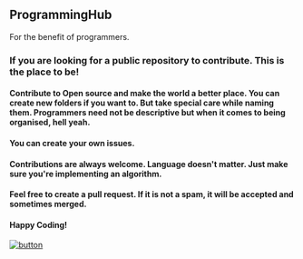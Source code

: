 ## ProgrammingHub
For the benefit of programmers.

### If you are looking for a public repository to contribute. This is the place to be!

#### Contribute to Open source and make the world a better place. You can create new folders if you want to. But take special care while naming them. Programmers need not be descriptive but when it comes to being organised, hell yeah.

#### You can create your own issues.

#### Contributions are always welcome. Language doesn't matter. Just make sure you're implementing an algorithm.

#### Feel free to create a pull request. If it is not a spam, it will be accepted and sometimes merged.

#### Happy Coding!

[![button](http://www.presentationpro.com/images/product/medium/slide/PPP_CGENE_LT3_Presentation-PowerPoint-Slide-Graphic_Push_Button_Up.jpg)](https://mattermost.com)
